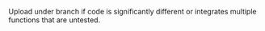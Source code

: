 Upload under branch if code is significantly different or integrates multiple functions that are untested.